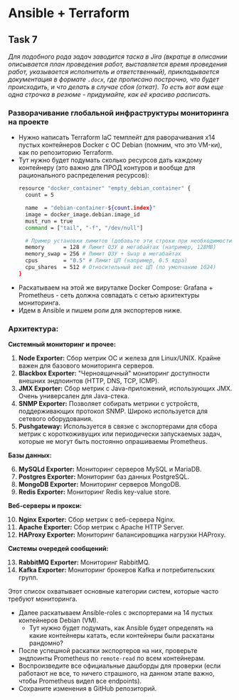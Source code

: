 # Ansible + Terraform

## **Task 7**

_Для подобного рода задач заводится таска в Jira (вкратце в описании описывается план проведения работ, выставляется время проведения работ, указывается исполнитель и ответственный), прикладывается документация в формате `.docx`, где прописано построчно, что будет происходить, и что делать в случае сбоя (откат). То есть вот вам еще одна строчка в резюме - придумайте, как её красиво расписать._

### Разворачивание глобальной инфраструктуры мониторинга на проекте

- Нужно написать Terraform IaC темплейт для раворачивания x14 пустых контейнеров Docker с ОС Debian (помним, что это VM-ки), как по репозиторию Terraform.
 - Тут нужно будет подумать сколько ресурсов дать каждому контейнеру (это важно для ПРОД контуров и вообще для рационального распределения ресурсов):
   ```bash
   resource "docker_container" "empty_debian_container" {
     count = 5
   
     name  = "debian-container-${count.index}"
     image = docker_image.debian.image_id
     must_run = true
     command = ["tail", "-f", "/dev/null"]
   
     # Пример установки лимитов (добавьте эти строки при необходимости):
     memory      = 128 # Лимит ОЗУ в мегабайтах (например, 128MB)
     memory_swap = 256 # Лимит ОЗУ + Swap в мегабайтах
     cpus        = "0.5" # Лимит ЦП (например, 0.5 ядра)
     cpu_shares  = 512 # Относительный вес ЦП (по умолчанию 1024)
   }
   ```
- Раскатываем на этой же вируталке Docker Compose: Grafana + Prometheus - сеть должна совпадать с сетью архитектуры мониторинга. 
- Идем в Ansible и пишем роли для экспортеров ниже.

### Архитектура:

  **Системный мониторинг и прочее:**
  
  1. **Node Exporter:** Сбор метрик ОС и железа для Linux/UNIX. Крайне важен для базового мониторинга серверов.
  2. **Blackbox Exporter:** "Черноящичный" мониторинг доступности внешних эндпоинтов (HTTP, DNS, TCP, ICMP).
  3. **JMX Exporter:** Сбор метрик с Java-приложений, использующих JMX. Очень универсален для Java-стека.
  4. **SNMP Exporter:** Позволяет собирать метрики с устройств, поддерживающих протокол SNMP. Широко используется для сетевого оборудования.
  5. **Pushgateway:** Используется в связке с экспортерами для сбора метрик с короткоживущих или периодически запускаемых задач, которые не могут быть постоянно опрашиваемы Prometheus.
  
  **Базы данных:**
  
  6.  **MySQLd Exporter:** Мониторинг серверов MySQL и MariaDB.
  7.  **Postgres Exporter:** Мониторинг баз данных PostgreSQL.
  8.  **MongoDB Exporter:** Мониторинг серверов MongoDB.
  9.  **Redis Exporter:** Мониторинг Redis key-value store.
  
  **Веб-серверы и прокси:**
  
  10. **Nginx Exporter:** Сбор метрик с веб-сервера Nginx.
  11. **Apache Exporter:** Сбор метрик с Apache HTTP Server.
  12. **HAProxy Exporter:** Мониторинг балансировщика нагрузки HAProxy.
  
  **Системы очередей сообщений:**
  
  13. **RabbitMQ Exporter:** Мониторинг RabbitMQ.
  14. **Kafka Exporter:** Мониторинг брокеров Kafka и потребительских групп.

Этот список охватывает основные категории систем, которые часто требуют мониторинга.

- Далее раскатываем Ansible-roles с экспортерами на 14 пустых контейнеров Debian (VM).
  - Тут нужно будет подумать, как Ansible будет определять на какие контейнеры катать, если контейнеры были раскатаны рандомно?
- После успешной раскатки экспортеров на них, проверьте эндпоинты Prometheus по `remote-read` по всем контейнерам.
- Воспроизведите все официальные дашборды для проверки (если работают не все, то ничего страшного, на данном этапе важно, чтобы Prometheus видел все endpoints).
- Сохраните изменения в GitHub репозиторий.
